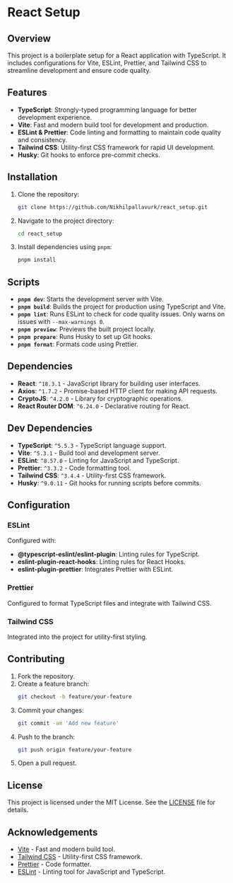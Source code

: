 # React Setup

## Overview

This project is a boilerplate setup for a React application with TypeScript. It includes configurations for Vite, ESLint, Prettier, and Tailwind CSS to streamline development and ensure code quality.

## Features

- **TypeScript**: Strongly-typed programming language for better development experience.
- **Vite**: Fast and modern build tool for development and production.
- **ESLint & Prettier**: Code linting and formatting to maintain code quality and consistency.
- **Tailwind CSS**: Utility-first CSS framework for rapid UI development.
- **Husky**: Git hooks to enforce pre-commit checks.

## Installation

1. Clone the repository:
    ```bash
    git clone https://github.com/Nikhilpallavurk/react_setup.git
    ```
2. Navigate to the project directory:
    ```bash
    cd react_setup
    ```
3. Install dependencies using `pnpm`:
    ```bash
    pnpm install
    ```

## Scripts

- **`pnpm dev`**: Starts the development server with Vite.
- **`pnpm build`**: Builds the project for production using TypeScript and Vite.
- **`pnpm lint`**: Runs ESLint to check for code quality issues. Only warns on issues with `--max-warnings 0`.
- **`pnpm preview`**: Previews the built project locally.
- **`pnpm prepare`**: Runs Husky to set up Git hooks.
- **`pnpm format`**: Formats code using Prettier.

## Dependencies

- **React**: `^18.3.1` - JavaScript library for building user interfaces.
- **Axios**: `^1.7.2` - Promise-based HTTP client for making API requests.
- **CryptoJS**: `^4.2.0` - Library for cryptographic operations.
- **React Router DOM**: `^6.24.0` - Declarative routing for React.

## Dev Dependencies

- **TypeScript**: `^5.5.3` - TypeScript language support.
- **Vite**: `^5.3.1` - Build tool and development server.
- **ESLint**: `^8.57.0` - Linting for JavaScript and TypeScript.
- **Prettier**: `^3.3.2` - Code formatting tool.
- **Tailwind CSS**: `^3.4.4` - Utility-first CSS framework.
- **Husky**: `^9.0.11` - Git hooks for running scripts before commits.

## Configuration

### ESLint

Configured with:
- **@typescript-eslint/eslint-plugin**: Linting rules for TypeScript.
- **eslint-plugin-react-hooks**: Linting rules for React Hooks.
- **eslint-plugin-prettier**: Integrates Prettier with ESLint.

### Prettier

Configured to format TypeScript files and integrate with Tailwind CSS.

### Tailwind CSS

Integrated into the project for utility-first styling.

## Contributing

1. Fork the repository.
2. Create a feature branch:
    ```bash
    git checkout -b feature/your-feature
    ```
3. Commit your changes:
    ```bash
    git commit -am 'Add new feature'
    ```
4. Push to the branch:
    ```bash
    git push origin feature/your-feature
    ```
5. Open a pull request.

## License

This project is licensed under the MIT License. See the [LICENSE](LICENSE) file for details.

## Acknowledgements

- [Vite](https://vitejs.dev/) - Fast and modern build tool.
- [Tailwind CSS](https://tailwindcss.com/) - Utility-first CSS framework.
- [Prettier](https://prettier.io/) - Code formatter.
- [ESLint](https://eslint.org/) - Linting tool for JavaScript and TypeScript.

